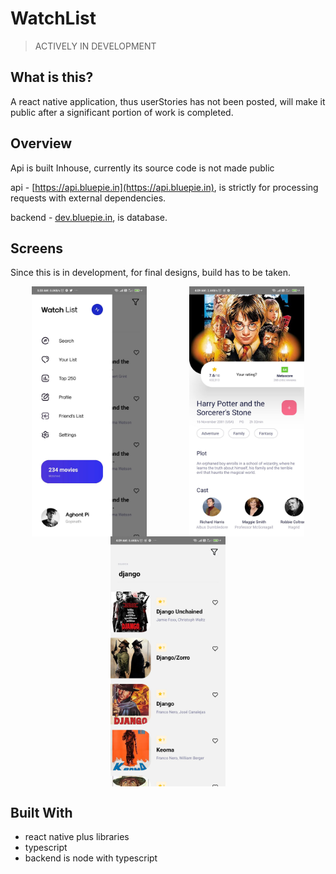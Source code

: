 # WatchList

> ACTIVELY IN DEVELOPMENT

## What is this?

A react native application, thus userStories has not been posted, will make it public after a significant portion of work is completed.

## Overview

Api is built Inhouse, currently its source code is not made public

api - [https://api.bluepie.in](https://api.bluepie.in), is strictly for processing requests with external dependencies.

backend - [dev.bluepie.in](dev.bluepie.in), is database.

## Screens

Since this is in development, for final designs, build has to be taken.

<div style="display: flex; flex-direction: row;justify-content:space-around;flex-wrap:wrap">
  <img src="./demo/screen1.jpg" height="400">
  <img src="./demo/screen2.jpg" height="400">
  <img src="./demo/screen3.jpg" height="400">
</div>

## Built With

- react native plus libraries
- typescript
- backend is node with typescript
